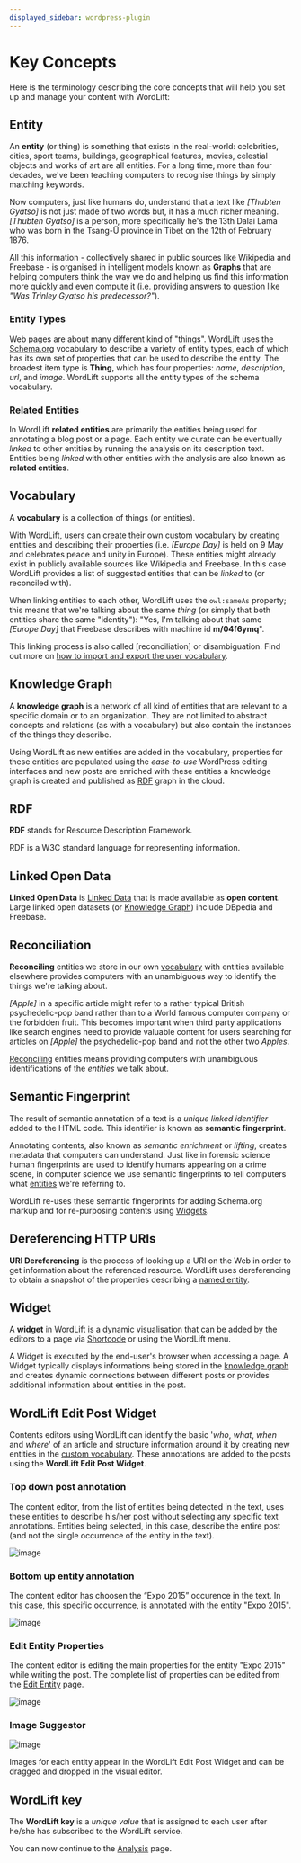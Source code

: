 ```yaml
---
displayed_sidebar: wordpress-plugin
---
```


# Key Concepts

Here is the terminology describing the core concepts that will help you set up and manage your content with WordLift:

## Entity

An **entity** (or thing) is something that exists in the real-world: celebrities, cities, sport teams, buildings, geographical features, movies, celestial objects and works of art are all entities. For a long time, more than four decades, we've been teaching computers to recognise things by simply matching keywords.

Now computers, just like humans do, understand that a text like *\[Thubten Gyatso\]* is not just made of two words but, it has a much richer meaning. *\[Thubten Gyatso\]* is a person, more specifically he's the 13th Dalai Lama who was born in the Tsang-Ü province in Tibet on the 12th of February 1876.

All this information - collectively shared in public sources like Wikipedia and Freebase - is organised in intelligent models known as **Graphs** that are helping computers think the way we do and helping us find this information more quickly and even compute it (i.e. providing answers to question like *"Was Trinley Gyatso his predecessor?"*).

### Entity Types

Web pages are about many different kind of "things". WordLift uses the [Schema.org](http://schema.org) vocabulary to describe a variety of entity types, each of which has its own set of properties that can be used to describe the entity. The broadest item type is **Thing**, which has four properties: *name*, *description*, *url*, and *image*. WordLift supports all the entity types of the schema vocabulary.

### Related Entities

In WordLift **related entities** are primarily the entities being used for annotating a blog post or a page.
Each entity we curate can be eventually *linked* to other entities by running the analysis on its description text.
Entities being *linked* with other entities with the analysis are also known as **related entities**.

## Vocabulary

A **vocabulary** is a collection of things (or entities).

With WordLift, users can create their own custom vocabulary by creating entities and describing their properties (i.e. *\[Europe Day\]* is held on 9 May and celebrates peace and unity in Europe). These entities might already exist in publicly available sources like Wikipedia and Freebase. In this case WordLift provides a list of suggested entities that can be *linked* to (or reconciled with).

When linking entities to each other, WordLift uses the `owl:sameAs` property; this means that we're talking about the same *thing* (or simply that both entities share the same "identity"): "Yes, I'm talking about that same *\[Europe Day\]* that Freebase describes with machine id **m/04f6ymq**".

This linking process is also called [reconciliation] or disambiguation. Find out more on [how to import and export the user vocabulary](/pages/import-export-vocabulary).

## Knowledge Graph

A **knowledge graph** is a network of all kind of entities that are relevant to a specific domain or to an organization.
They are not limited to abstract concepts and relations (as with a vocabulary) but also contain the instances of the things they describe.

Using WordLift as new entities are added in the vocabulary, properties for these entities are populated using the
*ease-to-use* WordPress editing interfaces and new posts are enriched with these entities a knowledge graph is
created and published as [RDF](#rdf) graph in the cloud.

## RDF

**RDF** stands for Resource Description Framework.

RDF is a W3C standard language for representing information.

## Linked Open Data

**Linked Open Data** is [Linked Data](http://en.wikipedia.org/wiki/Linked_data) that is made available as **open content**.
Large linked open datasets (or [Knowledge Graph](#knowledge-graph)) include DBpedia and Freebase.

## Reconciliation

**Reconciling** entities we store in our own [vocabulary](#vocabulary) with entities available elsewhere provides computers with an unambiguous way to identify the things we're talking about.

*\[Apple\]* in a specific article might refer to a rather typical British psychedelic-pop band rather than to a World famous computer company or the forbidden fruit. This becomes important when third party applications like search engines need to provide valuable content for users searching for articles on *\[Apple\]* the psychedelic-pop band and not the other two *Apples*.

[Reconciling](#reconciliation) entities means providing computers with unambiguous identifications of the *entities* we talk about.

## Semantic Fingerprint

The result of semantic annotation of a text is a *unique linked identifier* added to the HTML code. This identifier is known as **semantic fingerprint**.

Annotating contents, also known as *semantic enrichment* or *lifting*, creates metadata that computers can understand.
Just like in forensic science human fingerprints are used to identify humans appearing on a crime scene, in computer science we use semantic fingerprints to tell computers what [entities](#entity) we're referring to.

WordLift re-uses these semantic fingerprints for adding Schema.org markup and for re-purposing contents using [Widgets](#widget).

## Dereferencing HTTP URIs

**URI Dereferencing** is the process of looking up a URI on the Web in order to get information about the referenced resource. WordLift uses dereferencing to obtain a snapshot of the properties describing a [named entity](#entity).

## Widget

A **widget** in WordLift is a dynamic visualisation that can be added by the editors to a page via [Shortcode](http://codex.wordpress.org/Shortcode) or using the WordLift menu.

A Widget is executed by the end-user's browser when accessing a page.
A Widget typically displays informations being stored in the [knowledge graph](#knowledge-graph) and creates dynamic connections between different posts or provides additional information about entities in the post.

## WordLift Edit Post Widget

Contents editors using WordLift can identify the basic '*who*, *what*, *when* and *where*' of an
article and structure information around it by creating new entities in the [custom vocabulary](#vocabulary). These annotations are added to the posts using the **WordLift Edit Post Widget**.

### Top down post annotation

The content editor, from the list of entities being detected in the text, uses these entities to describe his/her post without selecting any specific text annotations.
Entities being selected, in this case, describe the entire post (and not the single occurrence of the entity in the text).

![image](./images/wordlift-edit-post-widget-01.png)

### Bottom up entity annotation

The content editor has choosen the “Expo 2015” occurence in the text. In this case, this specific occurrence, is annotated with the entity "Expo 2015".

![image](./images/wordlift-edit-post-widget-02.png)

### Edit Entity Properties

The content editor is editing the main properties for the entity "Expo 2015" while writing the post.
The complete list of properties can be edited from the [Edit Entity](/pages/edit-entity) page.

![image](./images/wordlift-edit-post-widget-03.png)

### Image Suggestor

![image](./images/wordlift-edit-post-widget-04.png)

Images for each entity appear in the WordLift Edit Post Widget and can be dragged and dropped in the visual editor.

## WordLift key

The **WordLift key** is a *unique value* that is assigned to each user after he/she has subscribed to the WordLift service.

You can now continue to the [Analysis](/pages/analysis) page.

